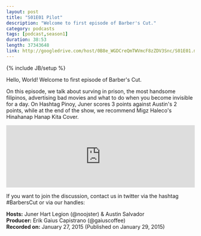 ```yaml
---
layout: post
title: "S01E01 Pilot"
description: "Welcome to first episode of Barber's Cut."
category: podcasts
tags: [podcast,season1]
duration: 38:53
length: 37343648
link: http://googledrive.com/host/0B8e_WGDCreQmTWVmcF8zZDV3Snc/S01E01.mp3
---
```

{% include JB/setup %}

Hello, World! Welcome to first episode of Barber's Cut.

On this episode, we talk about surving in prison, the most handsome filipinos, advertising bad movies and what to do when you become invisible for a day. On Hashtag Pinoy, Juner scores 3 points against Austin's 2 points, while at the end of the show, we recommend Migz Haleco's Hinahanap Hanap Kita Cover.

<iframe width="100%" height="166" scrolling="no" frameborder="no" src="https://w.soundcloud.com/player/?url=https%3A//api.soundcloud.com/tracks/188328206&amp;color=ff5500&amp;auto_play=false&amp;hide_related=false&amp;show_comments=true&amp;show_user=true&amp;show_reposts=false"></iframe>

If you want to join the discussion, contact us in twitter via the hashtag #BarbersCut or via our handles:  

**Hosts:** Juner Hart Legion (@noojster) & Austin Salvador   
**Producer:** Erik Gaius Capistrano (@gaiuscoffee)  
**Recorded on:** January 27, 2015 (Published on January 29, 2015)  